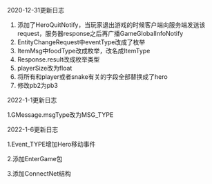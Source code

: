 2020-12-31更新日志

1. 添加了HeroQuitNotify，当玩家退出游戏的时候客户端向服务端发送该request，服务器response之后再广播GameGlobalInfoNotify
2. EntityChangeRequest中eventType改成了枚举
3. ItemMsg中foodType改成枚举，改名成ItemType
4. Response.result改成枚举类型
5. playerSize改为float
6. 将所有和player或者snake有关的字段全部替换成了hero
7. 修改pb2为pb3



2022-1-1更新日志

1.GMessage.msgType改为MSG_TYPE



2022-1-6更新日志

1.Event_TYPE增加Hero移动事件

2.添加EnterGame包

3.添加ConnectNet结构